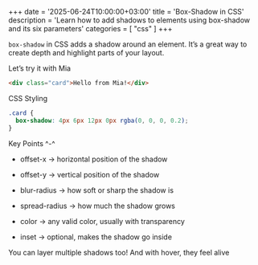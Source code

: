 +++
date = '2025-06-24T10:00:00+03:00'
title = 'Box-Shadow in CSS'
description = 'Learn how to add shadows to elements using box-shadow and its six parameters'
categories = [ "css" ]
+++

`box-shadow` in CSS adds a shadow around an element.
It’s a great way to create depth and highlight parts of your layout.

Let’s try it with Mia

```html
<div class="card">Hello from Mia!</div>
```

CSS Styling
```css
.card {
  box-shadow: 4px 6px 12px 0px rgba(0, 0, 0, 0.2);
}
```

Key Points ^-^

- offset-x → horizontal position of the shadow

- offset-y → vertical position of the shadow

- blur-radius → how soft or sharp the shadow is

- spread-radius → how much the shadow grows

- color → any valid color, usually with transparency

- inset → optional, makes the shadow go inside

You can layer multiple shadows too!
And with hover, they feel alive